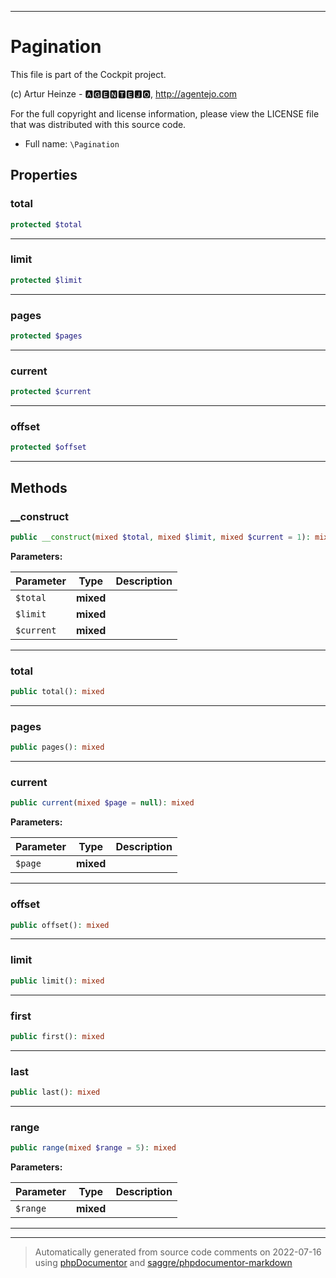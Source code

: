 ***

# Pagination

This file is part of the Cockpit project.

(c) Artur Heinze - 🅰🅶🅴🅽🆃🅴🅹🅾, http://agentejo.com

For the full copyright and license information, please view the LICENSE
file that was distributed with this source code.

* Full name: `\Pagination`



## Properties


### total



```php
protected $total
```






***

### limit



```php
protected $limit
```






***

### pages



```php
protected $pages
```






***

### current



```php
protected $current
```






***

### offset



```php
protected $offset
```






***

## Methods


### __construct



```php
public __construct(mixed $total, mixed $limit, mixed $current = 1): mixed
```








**Parameters:**

| Parameter | Type | Description |
|-----------|------|-------------|
| `$total` | **mixed** |  |
| `$limit` | **mixed** |  |
| `$current` | **mixed** |  |




***

### total



```php
public total(): mixed
```











***

### pages



```php
public pages(): mixed
```











***

### current



```php
public current(mixed $page = null): mixed
```








**Parameters:**

| Parameter | Type | Description |
|-----------|------|-------------|
| `$page` | **mixed** |  |




***

### offset



```php
public offset(): mixed
```











***

### limit



```php
public limit(): mixed
```











***

### first



```php
public first(): mixed
```











***

### last



```php
public last(): mixed
```











***

### range



```php
public range(mixed $range = 5): mixed
```








**Parameters:**

| Parameter | Type | Description |
|-----------|------|-------------|
| `$range` | **mixed** |  |




***


***
> Automatically generated from source code comments on 2022-07-16 using [phpDocumentor](http://www.phpdoc.org/) and [saggre/phpdocumentor-markdown](https://github.com/Saggre/phpDocumentor-markdown)
